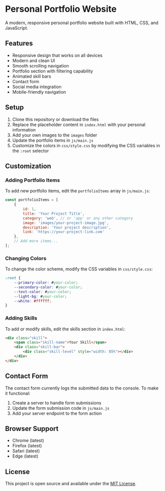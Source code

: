# Personal Portfolio Website

A modern, responsive personal portfolio website built with HTML, CSS, and JavaScript.

## Features

- Responsive design that works on all devices
- Modern and clean UI
- Smooth scrolling navigation
- Portfolio section with filtering capability
- Animated skill bars
- Contact form
- Social media integration
- Mobile-friendly navigation

## Setup

1. Clone this repository or download the files
2. Replace the placeholder content in `index.html` with your personal information
3. Add your own images to the `images` folder
4. Update the portfolio items in `js/main.js`
5. Customize the colors in `css/style.css` by modifying the CSS variables in the `:root` selector

## Customization

### Adding Portfolio Items

To add new portfolio items, edit the `portfolioItems` array in `js/main.js`:

```javascript
const portfolioItems = [
    {
        id: 1,
        title: 'Your Project Title',
        category: 'web', // or 'app' or any other category
        image: 'images/your-project-image.jpg',
        description: 'Your project description',
        link: 'https://your-project-link.com'
    },
    // Add more items...
];
```

### Changing Colors

To change the color scheme, modify the CSS variables in `css/style.css`:

```css
:root {
    --primary-color: #your-color;
    --secondary-color: #your-color;
    --text-color: #your-color;
    --light-bg: #your-color;
    --white: #ffffff;
}
```

### Adding Skills

To add or modify skills, edit the skills section in `index.html`:

```html
<div class="skill">
    <span class="skill-name">Your Skill</span>
    <div class="skill-bar">
        <div class="skill-level" style="width: 85%"></div>
    </div>
</div>
```

## Contact Form

The contact form currently logs the submitted data to the console. To make it functional:

1. Create a server to handle form submissions
2. Update the form submission code in `js/main.js`
3. Add your server endpoint to the form action

## Browser Support

- Chrome (latest)
- Firefox (latest)
- Safari (latest)
- Edge (latest)

## License

This project is open source and available under the [MIT License](LICENSE). 